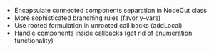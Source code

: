* Encapsulate connected components separation in NodeCut class
* More sophisticated branching rules (favor y-vars)
* Use rooted formulation in unrooted call backs (addLocal)
* Handle components inside callbacks (get rid of enumeration
  functionality)
